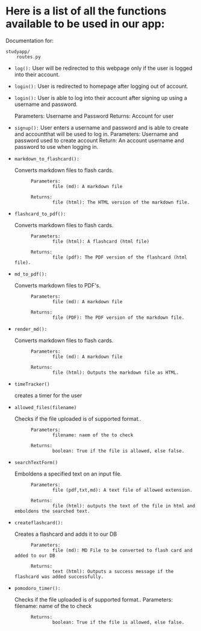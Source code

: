 # Here is a list of all the functions available to be used in our app:

Documentation for: 

    studyapp/
        routes.py

* `log():`
	User will be redirected to this webpage only if the user is logged into their account.

* `login():`
	User is redirected to homepage after logging out of account.

* `login():`
	User is able to log into their account after signing up using a username and password.
	
	Parameters:
		Username and Password
	Returns:
		Account for user

* `signup():`
	User enters a username and password and is able to create and accountthat will be used to log in.
	Parameters:
	Username and password used to create account
	Return:
	An account username and password to use when logging in.


* `markdown_to_flashcard():` 

    Converts markdown files to flash cards.

            Parameters:
                    file (md): A markdown file

            Returns:
                    file (html): The HTML version of the markdown file.

* `flashcard_to_pdf():`

    Converts markdown files to flash cards.

            Parameters:
                    file (html): A flashcard (html file)

            Returns:
                    file (pdf): The PDF version of the flashcard (html file).

* `md_to_pdf():`

    
    Converts markdown files to PDF's.

            Parameters:
                    file (md): A markdown file

            Returns:
                    file (PDF): The PDF version of the markdown file.
    
* `render_md():`

    Converts markdown files to flash cards.

            Parameters:
                    file (md): A markdown file

            Returns:
                    file (html): Outputs the markdown file as HTML.


* `timeTracker()`

    creates a timer for the user

* `allowed_files(filename)`

    Checks if the file uploaded is of supported format..

            Parameters:
                    filename: naem of the to check

            Returns:
                    boolean: True if the file is allowed, else false.

* `searchTextForm()`

    Emboldens a specified text on an input file.

            Parameters:
                    file (pdf,txt,md): A text file of allowed extension.

            Returns:
                    file (html): outputs the text of the file in html and emboldens the searched text.

* `createflashcard():`

    Creates a flashcard and adds it to our DB

            Parameters:
                    file (md): MD File to be converted to flash card and added to our DB

            Returns:
                    text (html): Outputs a success message if the flashcard was added successfully.

* `pomodoro_timer():`

    Checks if the file uploaded is of supported format..
            Parameters:
                    filename: name of the to check

            Returns:
                    boolean: True if the file is allowed, else false.